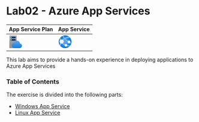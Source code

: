 # Lab02 - Azure App Services

| App Service Plan                                | App Service                           |
| ----------------------------------------------- | ------------------------------------- |
| ![app-service-plan](./img/app-service-plan.svg) | ![app-service](./img/app-service.svg) |

This lab aims to provide a hands-on experience in
deploying applications to Azure App Services

### Table of Contents

The exercise is divided into the following parts:

- [Windows App Service](./01.aks-deployment.md)
- [Linux App Service](./02.acr-deployment.md)
